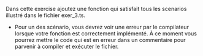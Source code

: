 Dans cette exercise ajoutez une fonction qui satisfait tous les scenarios illustré dans le fichier exer_3.ts. 

* Pour un des scénario, vous devrez voir une erreur par le compilateur lorsque votre fonction est correctement implémenté. À ce moment vous pourrez mettre le code qui est en erreur dans un commentaire pour parvenir à compiler et exécuter le fichier.